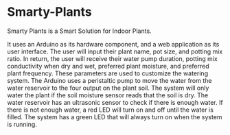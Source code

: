 # Smarty-Plants
Smarty Plants is a Smart Solution for Indoor Plants.

It uses an Arduino as its hardware component, and a web application as its user interface. The user will input their plant name, pot size, and potting mix ratio. In return, the user will receive their water pump duration, potting mix conductivity when dry and wet, preferred plant moisture, and preferred plant frequency. These parameters are used to customize the watering system. The Arduino uses a peristaltic pump to move the water from the water reservoir to the four output on the plant soil. The system will only water the plant if the soil moisture sensor reads that the soil is dry. The water reservoir has an ultrasonic sensor to check if there is enough water. If there is not enough water, a red LED will turn on and off until the water is filled. The system has a green LED that will always turn on when the system is running.
